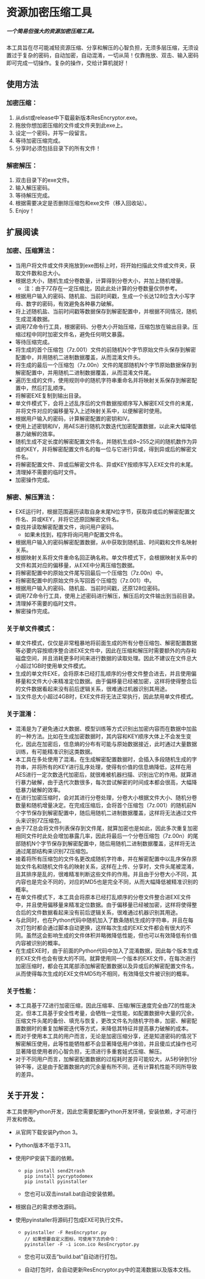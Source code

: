 # 资源加密压缩工具

##### 一个简易但强大的资源加密压缩工具。

本工具旨在尽可能减轻资源压缩、分享和解压的心智负担，无须多层压缩，无须设置过于复杂的密码，自动加密，自动混淆，一切从简！仅靠拖放、双击、输入密码即可完成一切操作。复杂的操作，交给计算机就好！

## 使用方法

### 加密压缩：

1. 从dist或release中下载最新版本ResEncryptor.exe。
2. 拖放你想加密压缩的文件或文件夹到此exe上。
3. 设定一个密码，并写一段留言。
4. 等待加密压缩完成。
5. 分享时必须包括目录下的所有文件！

### 解密解压：

1. 双击目录下的exe文件。
2. 输入解压密码。
3. 等待解压完成。
4. 根据需要决定是否删除压缩包和exe文件（移入回收站）。
5. Enjoy！

## 扩展阅读

### 加密、压缩算法：

- 当用户将文件或文件夹拖放到exe图标上时，将开始扫描此文件或文件夹，获取文件数和总大小。
- 根据总大小，随机生成分卷数量，计算得到分卷大小，并加上随机增量。
  - 注：由于7Z存在一定压缩比，因此此处计算的分卷数量仅供参考。
- 根据用户输入的密码、随机盐、当前时间戳，生成一个长达128位含大小写字母、数字的密码，有效避免各种暴力破解。
- 将上述随机盐、当前时间戳等数据保存到解密配置中，并根据不同情况，随机生成混淆数据。
- 调用7Z命令行工具，根据密码、分卷大小开始压缩，压缩包放在输出目录。压缩过程中同时加密文件名，避免任何明文暴露。
- 等待压缩完成。
- 将生成的首个压缩包（7z.001）文件的前随机N个字节原始文件头保存到解密配置中，并用随机二进制数据覆盖，从而混淆文件头。
- 将生成的最后一个压缩包（7z.00n）文件的尾部随机N个字节原始数据保存到解密配置中，并用随机二进制数据覆盖，从而混淆文件尾。
- 遍历生成的文件，使用规则中的随机字符串重命名并将映射关系保存到解密配置中，然后打乱顺序。
- 将解密EXE复制到输出目录。
- 单文件模式下，会将上述乱序后的文件数据按顺序写入解密EXE文件的末尾，并将文件对应的偏移量写入上述映射关系中，以便解密时使用。
- 根据用户输入的密码，计算解密配置的密钥和IV。
- 使用上述密钥和IV，用AES进行随机次数迭代加密配置数据，以此来大幅降低暴力破解的效率。
- 随机生成不定长度的解密配置文件名，并随机生成8~255之间的随机数作为异或的KEY，并将解密配置文件名的每一位与它进行异或，得到异或后的解密文件名。
- 将解密配置文件、异或后解密文件名、异或KEY按顺序写入EXE文件的末尾。
- 清理掉不需要的临时文件。
- 加密操作完成。

### 解密、解压算法：

- EXE运行时，根据范围遍历读取自身末尾N位字节，获取异或后的解密配置文件名、异或KEY，并将它还原回解密文件名。
- 查找并读取解密配置文件，询问用户密码。
  - 如果未找到，程序将询问用户配置文件名。
- 根据用户输入的密码解密配置数据，从中获取到随机盐、时间戳和文件名映射关系。
- 根据映射关系将文件重命名回正确名称。单文件模式下，会根据映射关系中的文件和其对应的偏移量，从EXE中分离压缩包数据。
- 将解密配置中的原始文件尾写回最后一个压缩包（7z.00n）中。
- 将解密配置中的原始文件头写回首个压缩包（7z.001）中。
- 根据用户输入的密码、随机盐、当前时间戳，还原128位密码。
- 调用7Z命令行工具，使用上述密码进行解压，解压后的文件输出到当前目录。
- 清理掉不需要的临时文件。
- 解密操作完成。

### 关于单文件模式：

- 单文件模式，仅仅是非常粗暴地将前面生成的所有分卷压缩包、解密配置数据等必要内容按顺序整合进EXE文件中，因此在压缩和解压时需要额外的内存和磁盘空间，并且消耗更多时间来进行数据的读取处理。因此不建议在文件总大小超过1GB时使用单文件模式。
- 生成的单文件EXE，会将原本已经打乱顺序的分卷文件整合进去，并且使用偏移量和文件大小来精准定位数据。由于偏移量已经被加密，这样将使得整合后的文件数据看起来没有前后逻辑关系，很难通过机器识别其用途。
- 当文件总大小超过4GB时，EXE文件将无法正常执行，因此禁用单文件模式。

### 关于混淆：

- 混淆是为了避免通过大数据、模型训练等方式识别出加密内容而在数据中加盐的一种方法。比如在生成加密数据时，其内容和KEY顺序大体上不会发生变化，因此在加密后，信息熵的分布有可能与原始数据接近，此时通过大量数据训练，有可能精准识别这类数据。
- 本工具在多处使用了混淆。在生成解密配置数据时，会插入多段随机生成的字符串，并将所有的KEY进行乱序处理，使得有价值的信息熵降低，这样在用AES进行一定次数迭代加密后，就很难被机器扫描、识别出它的作用。就算进行暴力破解，由于迭代次数很多，每次尝试解密的时间成本都会很高，大幅降低暴力破解的效率。
- 在进行加密压缩时，会对其进行分卷处理，分卷大小根据文件大小、随机分卷数量和随机增量决定。在完成压缩后，会将首个压缩包（7z.001）的随机前N个字节保存到解密配置中，随后用随机二进制数据覆盖，这样将无法通过文件头来识别7Z压缩包。
- 由于7Z总会将文件列表保存到文件尾，就算加密也是如此，因此多次重复加密相同文件时此处会增加暴露几率，因此将最后一个分卷压缩包（7z.00n）的尾部随机N个字节保存到解密配置中，随后用随机二进制数据覆盖，这样将无法通过尾部结构来识别7Z压缩包。
- 接着将所有压缩包的文件名更改成随机字符串，并在解密配置中以乱序保存原始文件名和随机文件名的映射关系，这样在上传、分享时，文件头尾被混淆，且其排序是乱的，很难精准判断这些文件的作用。并且由于分卷大小不同，其内容也是完全不同的，对应的MD5也是完全不同，从而大幅降低被精准识别的概率。
- 在单文件模式下，本工具会将原本已经打乱顺序的分卷文件整合进EXE文件中，并且使用偏移量来精准定位数据。由于偏移量已经被加密，这样将使得整合后的文件数据看起来没有前后逻辑关系，很难通过机器识别其用途。
- 与此同时，也在Python代码中随机加入了数条随机生成的字符串，并且在每次打包时都会通过脚本自动更换，这样每次生成的EXE文件都会有很大的不同。虽然这会影响生成的文件体积并略微降低性能，但也可以有效降低有价值内容被识别的概率。
- 在生成EXE时，由于前面的Python代码中加入了混淆数据，因此每个版本生成的EXE文件也会有很大的不同。就算使用同一个版本的EXE文件，在每次进行加密压缩时，都会在其尾部添加解密配置数据以及异或后的解密配置文件名，从而使得每次生成的EXE文件MD5均不相同，有效降低文件被识别的概率。

### 关于性能：

- 本工具基于7Z进行加密压缩，因此压缩率、压缩/解压速度完全由7Z的性能决定。但本工具基于安全性考量，会牺牲一定性能，如配置数据中大量的冗余，压缩文件头尾的备份、填充与恢复，更改文件名为随机字符串，加密、解密配置数据时的重复加解密迭代等方式，来降低其特征并提高暴力破解的成本。
- 而对于使用本工具的用户而言，无论是加密压缩分享，还是知道密码的情况下解密解压使用，此等性能牺牲都不会显著降低用户体验，并且傻瓜式操作也可显著降低使用者的心智负担，无须进行多重套娃式压缩、解压。
- 对于不同用户而言，加解密配置数据的过程耗时差异可能较大，从5秒钟到1分钟不等，这是由于配置数据内的冗余量有所不同，还有计算机性能不同所导致的差异。

## 关于开发：

本工具使用Python开发，因此您需要配置Python开发环境，安装依赖，才可进行开发和修改。

- 从官网下载安装Python 3。

- Python版本不低于3.11。

- 使用PIP安装下面的依赖。

  - ```shell
    pip install send2trash
    pip install pycryptodomex
    pip install pyinstaller
    ```

  - 您也可以双击install.bat自动安装依赖。

- 根据自己的需求修改源码。

- 使用pyinstaller将源码打包成EXE可执行文件。

  - ```shell
    pyinstaller -F ResEncryptor.py
    // 如果想要自定义图标，可使用下方的命令：
    pyinstaller -F -i icon.ico ResEncryptor.py
    ```

  - 您也可以双击“build.bat”自动进行打包。
  
  - 自动打包时，会自动更新ResEncryptor.py中的混淆数据以及版本文档。
